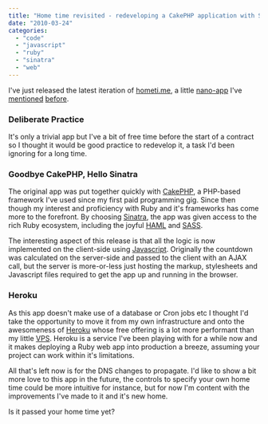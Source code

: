 ```yaml
---
title: "Home time revisited - redeveloping a CakePHP application with Sinatra"
date: "2010-03-24"
categories: 
  - "code"
  - "javascript"
  - "ruby"
  - "sinatra"
  - "web"
---
```


I've just released the latest iteration of [hometi.me](http://hometi.me), a little [nano-app](/2009/01/26/nano-apps/) I've [mentioned](/2008/08/12/is-it-home-time-yet/) [before](/2008/09/09/home-time-is-a-little-closer/).

### Deliberate Practice

It's only a trivial app but I've a bit of free time before the start of a contract so I thought it would be good practice to redevelop it, a task I'd been ignoring for a long time.

### Goodbye CakePHP, Hello Sinatra

The original app was put together quickly with [CakePHP](http://cakephp.org/), a PHP-based framework I've used since my first paid programming gig. Since then though my interest and proficiency with Ruby and it's frameworks has come more to the forefront. By choosing [Sinatra](http://sinatrarb.com), the app was given access to the rich Ruby ecosystem, including the joyful [HAML](http://haml-lang.com/) and [SASS](http://sass-lang.com/).

The interesting aspect of this release is that all the logic is now implemented on the client-side using [Javascript](http://jquery.com/). Originally the countdown was calculated on the server-side and passed to the client with an AJAX call, but the server is more-or-less just hosting the markup, stylesheets and Javascript files required to get the app up and running in the browser.

### Heroku

As this app doesn't make use of a database or Cron jobs etc I thought I'd take the opportunity to move it from my own infrastructure and onto the awesomeness of [Heroku](http://heroku.com/) whose free offering is a lot more performant than my little [VPS](http://vpslink.com/?ref=CM6S0S). Heroku is a service I've been playing with for a while now and it makes deploying a Ruby web app into production a breeze, assuming your project can work within it's limitations.

All that's left now is for the DNS changes to propagate. I'd like to show a bit more love to this app in the future, the controls to specify your own home time could be more intuitive for instance, but for now I'm content with the improvements I've made to it and it's new home.

Is it passed your home time yet?
